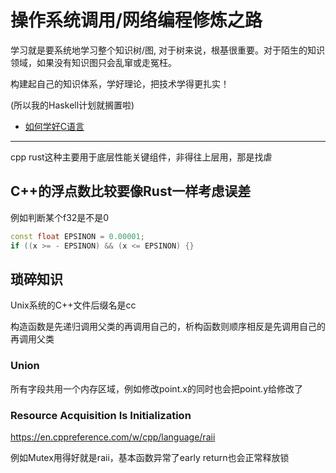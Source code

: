 # 操作系统调用/网络编程修炼之路

学习就是要系统地学习整个知识树/图, 对于树来说，根基很重要。对于陌生的知识领域，如果没有知识图只会乱窜或走冤枉。

构建起自己的知识体系，学好理论，把技术学得更扎实！

(所以我的Haskell计划就搁置啦)

- [如何学好C语言](https://coolshell.cn/articles/4102.html)

---

cpp rust这种主要用于底层性能关键组件，非得往上层用，那是找虐

## C++的浮点数比较要像Rust一样考虑误差

例如判断某个f32是不是0

```cpp
const float EPSINON = 0.00001;   
if ((x >= - EPSINON) && (x <= EPSINON) {}
```

## 琐碎知识

Unix系统的C++文件后缀名是cc

构造函数是先递归调用父类的再调用自己的，析构函数则顺序相反是先调用自己的再调用父类

### Union

所有字段共用一个内存区域，例如修改point.x的同时也会把point.y给修改了

### Resource Acquisition Is Initialization

https://en.cppreference.com/w/cpp/language/raii

例如Mutex用得好就是raii，基本函数异常了early return也会正常释放锁

